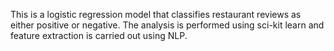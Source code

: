 This is a logistic regression model that classifies restaurant reviews as either positive or negative. The analysis is performed using sci-kit learn and feature extraction is carried out using NLP.
